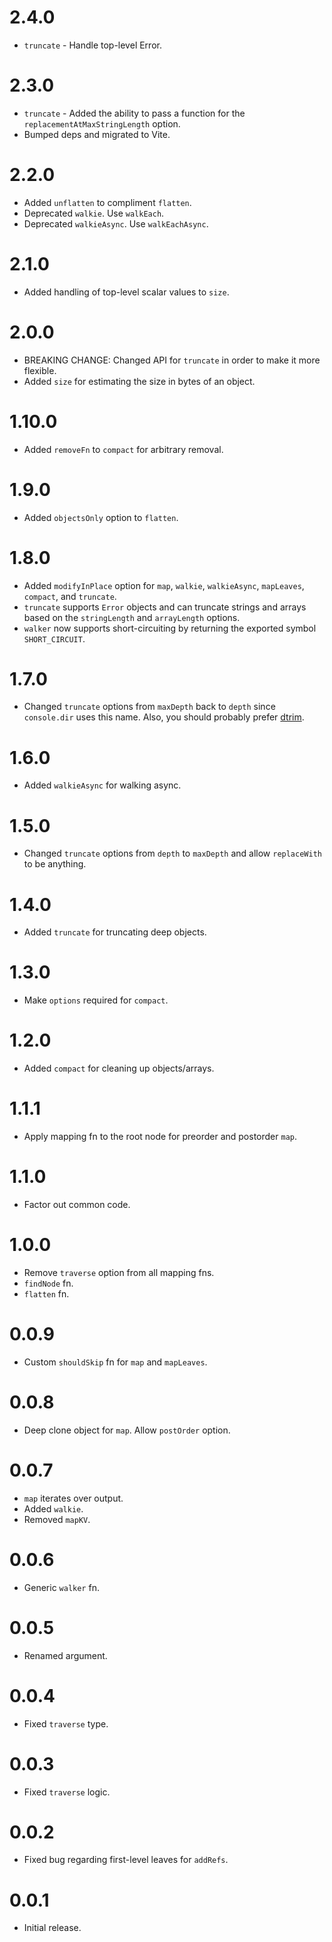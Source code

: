 # 2.4.0

-   `truncate` - Handle top-level Error.

# 2.3.0

-   `truncate` - Added the ability to pass a function for the `replacementAtMaxStringLength` option.
-   Bumped deps and migrated to Vite.

# 2.2.0

-   Added `unflatten` to compliment `flatten`.
-   Deprecated `walkie`. Use `walkEach`.
-   Deprecated `walkieAsync`. Use `walkEachAsync`.

# 2.1.0

-   Added handling of top-level scalar values to `size`.

# 2.0.0

-   BREAKING CHANGE: Changed API for `truncate` in order to make it more flexible.
-   Added `size` for estimating the size in bytes of an object.

# 1.10.0

-   Added `removeFn` to `compact` for arbitrary removal.

# 1.9.0

-   Added `objectsOnly` option to `flatten`.

# 1.8.0

-   Added `modifyInPlace` option for `map`, `walkie`, `walkieAsync`, `mapLeaves`, `compact`, and `truncate`.
-   `truncate` supports `Error` objects and can truncate strings and arrays based on the `stringLength` and `arrayLength` options.
-   `walker` now supports short-circuiting by returning the exported symbol `SHORT_CIRCUIT`.

# 1.7.0

-   Changed `truncate` options from `maxDepth` back to `depth` since `console.dir` uses this name. Also,
    you should probably prefer [dtrim](https://www.npmjs.com/package/dtrim).

# 1.6.0

-   Added `walkieAsync` for walking async.

# 1.5.0

-   Changed `truncate` options from `depth` to `maxDepth` and allow `replaceWith` to be anything.

# 1.4.0

-   Added `truncate` for truncating deep objects.

# 1.3.0

-   Make `options` required for `compact`.

# 1.2.0

-   Added `compact` for cleaning up objects/arrays.

# 1.1.1

-   Apply mapping fn to the root node for preorder and postorder `map`.

# 1.1.0

-   Factor out common code.

# 1.0.0

-   Remove `traverse` option from all mapping fns.
-   `findNode` fn.
-   `flatten` fn.

# 0.0.9

-   Custom `shouldSkip` fn for `map` and `mapLeaves`.

# 0.0.8

-   Deep clone object for `map`. Allow `postOrder` option.

# 0.0.7

-   `map` iterates over output.
-   Added `walkie`.
-   Removed `mapKV`.

# 0.0.6

-   Generic `walker` fn.

# 0.0.5

-   Renamed argument.

# 0.0.4

-   Fixed `traverse` type.

# 0.0.3

-   Fixed `traverse` logic.

# 0.0.2

-   Fixed bug regarding first-level leaves for `addRefs`.

# 0.0.1

-   Initial release.
